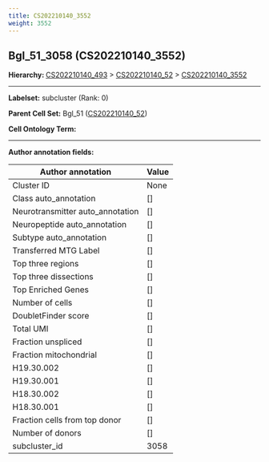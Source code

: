 ```yaml
---
title: CS202210140_3552
weight: 3552
---
```

## Bgl_51_3058 (CS202210140_3552)
<b>Hierarchy: </b>
[CS202210140_493](../CS202210140_493) >
[CS202210140_52](../CS202210140_52) >
[CS202210140_3552](../CS202210140_3552)

---


**Labelset:** subcluster (Rank: 0)

**Parent Cell Set:** Bgl_51 ([CS202210140_52](../CS202210140_52))



**Cell Ontology Term:** 

[MARKER GENES.]: #


---

[TRANSFERRED ANNOTATIONS.]: #


[AUTHOR ANNOTATION FIELDS.]: #


**Author annotation fields:**

| Author annotation | Value |
|-------------------|-------|
|Cluster ID|None|
|Class auto_annotation|[]|
|Neurotransmitter auto_annotation|[]|
|Neuropeptide auto_annotation|[]|
|Subtype auto_annotation|[]|
|Transferred MTG Label|[]|
|Top three regions|[]|
|Top three dissections|[]|
|Top Enriched Genes|[]|
|Number of cells|[]|
|DoubletFinder score|[]|
|Total UMI|[]|
|Fraction unspliced|[]|
|Fraction mitochondrial|[]|
|H19.30.002|[]|
|H19.30.001|[]|
|H18.30.002|[]|
|H18.30.001|[]|
|Fraction cells from top donor|[]|
|Number of donors|[]|
|subcluster_id|3058|
